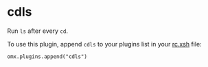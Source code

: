 # cdls

Run `ls` after every `cd`.

To use this plugin, append `cdls` to your plugins list in your [rc.xsh] file:

```shell
omx.plugins.append("cdls")
```


[rc.xsh]: https://xon.sh/xonshrc.html
